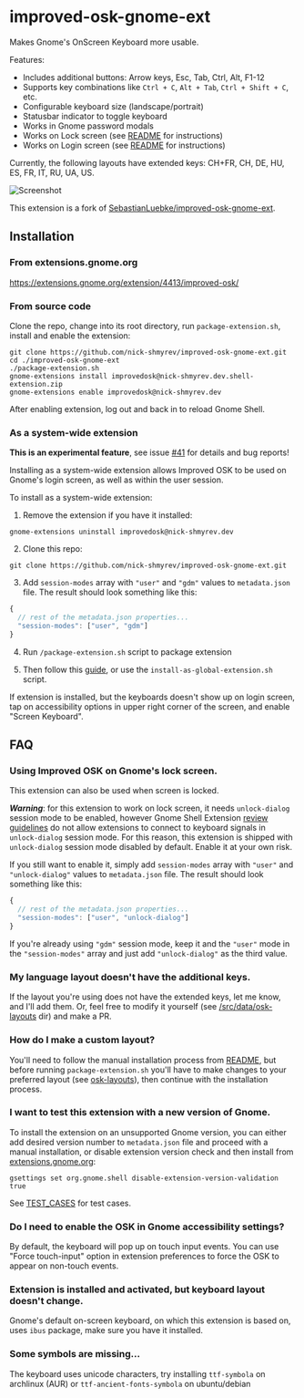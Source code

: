 # improved-osk-gnome-ext

Makes Gnome's OnScreen Keyboard more usable.

Features:
* Includes additional buttons: Arrow keys, Esc, Tab, Ctrl, Alt, F1-12
* Supports key combinations like `Ctrl + C`, `Alt + Tab`, `Ctrl + Shift + C`, etc.
* Configurable keyboard size (landscape/portrait)
* Statusbar indicator to toggle keyboard
* Works in Gnome password modals
* Works on Lock screen (see [README](https://github.com/nick-shmyrev/improved-osk-gnome-ext/blob/master/README.md#using-improved-osk-on-gnomes-lock-screen) for instructions)
* Works on Login screen (see [README](https://github.com/nick-shmyrev/improved-osk-gnome-ext/blob/master/README.md#as-a-system-wide-extension) for instructions)

Currently, the following layouts have extended keys: CH+FR, CH, DE, HU, ES, FR, IT, RU, UA, US.

![Screenshot](screenshots/1.png)

This extension is a fork of [SebastianLuebke/improved-osk-gnome-ext](https://github.com/SebastianLuebke/improved-osk-gnome-ext).

## Installation

### From extensions.gnome.org

https://extensions.gnome.org/extension/4413/improved-osk/

### From source code
Clone the repo, change into its root directory, run `package-extension.sh`,
install and enable the extension:

```console
git clone https://github.com/nick-shmyrev/improved-osk-gnome-ext.git
cd ./improved-osk-gnome-ext
./package-extension.sh
gnome-extensions install improvedosk@nick-shmyrev.dev.shell-extension.zip
gnome-extensions enable improvedosk@nick-shmyrev.dev
```

After enabling extension, log out and back in to reload Gnome Shell.

### As a system-wide extension
**This is an experimental feature**, see issue [#41](https://github.com/nick-shmyrev/improved-osk-gnome-ext/issues/41) for details and bug reports! 

Installing as a system-wide extension allows Improved OSK to be used on Gnome's login screen, as well as within the user session.

To install as a system-wide extension:

1. Remove the extension if you have it installed:
```console
gnome-extensions uninstall improvedosk@nick-shmyrev.dev
```

2. Clone this repo:
```console
git clone https://github.com/nick-shmyrev/improved-osk-gnome-ext.git
```

3. Add `session-modes` array with `"user"` and `"gdm"` values to `metadata.json` file. The result should look something like this:
```js
{
  // rest of the metadata.json properties...
  "session-modes": ["user", "gdm"]
}
```
4. Run `/package-extension.sh` script to package extension

5. Then follow this [guide](https://help.gnome.org/admin/system-admin-guide/stable/extensions-enable.html.en), or use the `install-as-global-extension.sh` script.

If extension is installed, but the keyboards doesn't show up on login screen, tap on accessibility options in upper right corner of the screen, and enable "Screen Keyboard".


## FAQ

### Using Improved OSK on Gnome's lock screen.
This extension can also be used when screen is locked. 

***Warning***: for this extension to work on lock screen, it needs `unlock-dialog` session mode to be enabled,
however Gnome Shell Extension [review guidelines](https://gjs.guide/extensions/review-guidelines/review-guidelines.html#session-modes) 
do not allow extensions to connect to keyboard signals in `unlock-dialog` session mode.
For this reason, this extension is shipped with `unlock-dialog` session mode disabled by default.
Enable it at your own risk.

If you still want to enable it, simply add `session-modes` array with `"user"` and `"unlock-dialog"` values to `metadata.json` file. The result should look something like this:
```js
{
  // rest of the metadata.json properties...
  "session-modes": ["user", "unlock-dialog"]
}
```
If you're already using `"gdm"` session mode, keep it and the `"user"` mode in the `"session-modes"` array and just add `"unlock-dialog"` as the third value.

### My language layout doesn't have the additional keys.
If the layout you're using does not have the extended keys, let me know, and I'll add them.
Or, feel free to modify it yourself (see [/src/data/osk-layouts](https://github.com/nick-shmyrev/improved-osk-gnome-ext/tree/master/src/data/osk-layouts) dir) and make a PR.

### How do I make a custom layout?
You'll need to follow the manual installation process from [README](https://github.com/nick-shmyrev/improved-osk-gnome-ext/blob/master/README.md#from-source-code),
but before running `package-extension.sh` you'll have to make changes to your preferred layout
(see [osk-layouts](https://github.com/nick-shmyrev/improved-osk-gnome-ext/tree/master/src/data/osk-layouts)), then continue with the installation process.

### I want to test this extension with a new version of Gnome.
To install the extension on an unsupported Gnome version, you can either add desired version number to `metadata.json` file and proceed with a manual installation,
or disable extension version check and then install from [extensions.gnome.org](https://extensions.gnome.org/extension/4413/improved-osk/):

```console
gsettings set org.gnome.shell disable-extension-version-validation true
```

See [TEST_CASES](https://github.com/nick-shmyrev/improved-osk-gnome-ext/blob/master/TEST_CASES.md) for test cases.

### Do I need to enable the OSK in Gnome accessibility settings?
By default, the keyboard will pop up on touch input events.
You can use "Force touch-input" option in extension preferences
to force the OSK to appear on non-touch events.

### Extension is installed and activated, but keyboard layout doesn't change.
Gnome's default on-screen keyboard, on which this extension is based on,
uses `ibus` package, make sure you have it installed.

### Some symbols are missing...
The keyboard uses unicode characters, try installing `ttf-symbola` on archlinux (AUR)
or `ttf-ancient-fonts-symbola` on ubuntu/debian
